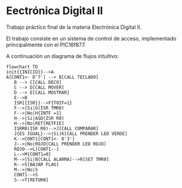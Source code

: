 # Eectrónica Digital II
Trabajo práctico final de la materia Electrónica Digital II.

El trabajo consiste en un sistema de control de acceso, implementado principalmente con el PIC16f877.

A continuación un diagrama de flujos intuitivo:


 ```mermaid
flowchart TD
init{{INICIO}}-->A
A[CONT1<- D'7'] --> B[CALL TECLADO]
    B --> C[CALL DECO]
    C --> D[CALL MOVER]
    D --> E[CALL MOSTRAR]
    E-->B
    ISR{{ISR}}-->F{T0IF=1}
    F-->|Si|G(ISR TMR0)
    F-->|No|H{INTF =1}
    H-->|Si|ASD(ISR R0)
    H-->|No|RET[RETFIE]
    ISRR0(ISR R0)-->J[CALL COMPARAR]
    J{ES IGUAL}-->|Si|K[CALL PRENDER LED VERDE]
    K-->CONT1[CONT1<- D'3']
    J-->|No|ROJO[CALL PRENDER LED ROJO]
    ROJO-->L[CONT1--]
    L-->M{CONT1=0}
    M-->|Si|N[CALL ALARMA]-->R[SET TMR0]
    R-->S[BAJAR FLAG]
    M-->|No|S
    CONT1-->S
    S-->T[RETURN]
 ```
 

